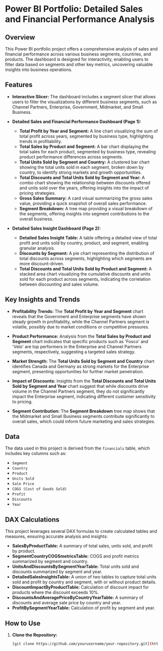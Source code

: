 # Power BI Portfolio: Detailed Sales and Financial Performance Analysis

## Overview

This Power BI portfolio project offers a comprehensive analysis of sales and financial performance across various business segments, countries, and products. The dashboard is designed for interactivity, enabling users to filter data based on segments and other key metrics, uncovering valuable insights into business operations.

## Features

- **Interactive Slicer:** The dashboard includes a segment slicer that allows users to filter the visualizations by different business segments, such as Channel Partners, Enterprise, Government, Midmarket, and Small Business.
  
- **Detailed Sales and Financial Performance Dashboard (Page 1):**
  - **Total Profit by Year and Segment:** A line chart visualizing the sum of total profit across years, segmented by business type, highlighting trends in profitability.
  - **Total Sales by Product and Segment:** A bar chart displaying the total sales for each product, segmented by business type, revealing product performance differences across segments.
  - **Total Units Sold by Segment and Country:** A clustered bar chart showing the total units sold in each segment, broken down by country, to identify strong markets and growth opportunities.
  - **Total Discounts and Total Units Sold by Segment and Year:** A combo chart showing the relationship between discounts offered and units sold over the years, offering insights into the impact of pricing strategies.
  - **Gross Sales Summary:** A card visual summarizing the gross sales value, providing a quick snapshot of overall sales performance.
  - **Segment Breakdown:** A tree map providing a visual breakdown of the segments, offering insights into segment contributions to the overall business.

- **Detailed Sales Insight Dashboard (Page 2):**
  - **Detailed Sales Insight Table:** A table offering a detailed view of total profit and units sold by country, product, and segment, enabling granular analysis.
  - **Discounts by Segment:** A pie chart representing the distribution of total discounts across segments, highlighting which segments are more discount-driven.
  - **Total Discounts and Total Units Sold by Product and Segment:** A stacked area chart visualizing the cumulative discounts and units sold for each product across segments, indicating the correlation between discounting and sales volume.

## Key Insights and Trends

- **Profitability Trends:** The **Total Profit by Year and Segment** chart reveals that the Government and Enterprise segments have shown steady growth in profitability, while the Channel Partners segment is volatile, possibly due to market conditions or competitive pressures.

- **Product Performance:** Analysis from the **Total Sales by Product and Segment** chart indicates that specific products such as 'Fosco' and 'Velo' are top performers in the Enterprise and Channel Partners segments, respectively, suggesting a targeted sales strategy.

- **Market Strength:** The **Total Units Sold by Segment and Country** chart identifies Canada and Germany as strong markets for the Enterprise segment, presenting opportunities for further market penetration.

- **Impact of Discounts:** Insights from the **Total Discounts and Total Units Sold by Segment and Year** chart suggest that while discounts drive volume in the Channel Partners segment, they do not significantly impact the Enterprise segment, indicating different customer sensitivity to pricing.

- **Segment Contribution:** The **Segment Breakdown** tree map shows that the Midmarket and Small Business segments contribute significantly to overall sales, which could inform future marketing and sales strategies.

## Data

The data used in this project is derived from the `financials` table, which includes key columns such as:

- `Segment`
- `Country`
- `Product`
- `Units Sold`
- `Sale Price`
- `COGS (Cost of Goods Sold)`
- `Profit`
- `Discounts`
- `Year`

## DAX Calculations

This project leverages several DAX formulas to create calculated tables and measures, ensuring accurate analysis and insights:

- **SalesByProductTable:** A summary of total sales, units sold, and profit by product.
- **SegmentCountryCOGSmetricsTable:** COGS and profit metrics summarized by segment and country.
- **UnitsAndDiscountsBySegmentYearTable:** Total units sold and discounts summarized by segment and year.
- **DetailedSalesInsightsTable:** A union of two tables to capture total units sold and profit by country and segment, with or without product details.
- **DiscountImpactByProductTable:** Calculation of discount impact for products where the discount exceeds 10%.
- **DiscountsAndAveragePriceByCountryYearTable:** A summary of discounts and average sale price by country and year.
- **ProfitBySegmentYearTable:** Calculation of profit by segment and year.

## How to Use

1. **Clone the Repository:**
   ```bash
   [git clone https://github.com/yourusername/your-repository.git](https://github.com/Kronos565/Module-2-Data-Analysis-using-Power-BI.git)
